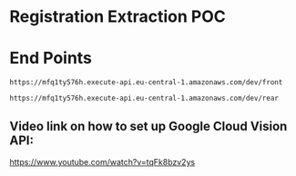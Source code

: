 # Registration Extraction POC

# End Points

`https://mfq1ty576h.execute-api.eu-central-1.amazonaws.com/dev/front`

`https://mfq1ty576h.execute-api.eu-central-1.amazonaws.com/dev/rear`


## Video link on how to set up Google Cloud Vision API:
https://www.youtube.com/watch?v=tqFk8bzv2ys
